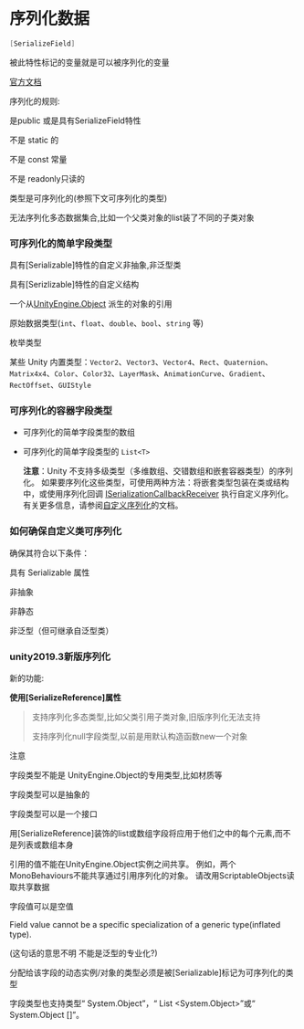 # 序列化数据

```c#
[SerializeField]
```

被此特性标记的变量就是可以被序列化的变量

[官方文档](https://docs.unity3d.com/Manual/script-Serialization.html)



序列化的规则:

是public 或是具有SerializeField特性

不是 static 的

不是 const 常量

不是 readonly只读的

类型是可序列化的(参照下文可序列化的类型)

无法序列化多态数据集合,比如一个父类对象的list装了不同的子类对象

### 可序列化的简单字段类型

具有[Serializable]特性的自定义非抽象,非泛型类

具有[Serizlizable]特性的自定义结构

一个从[UnityEngine.Object](https://docs.unity3d.com/cn/current/Manual/script-Serialization.html) 派生的对象的引用

原始数据类型(`int`、`float`、`double`、`bool`、`string` 等)

枚举类型

某些 Unity 内置类型：`Vector2`、`Vector3`、`Vector4`、`Rect`、`Quaternion`、`Matrix4x4`、`Color`、`Color32`、`LayerMask`、`AnimationCurve`、`Gradient`、`RectOffset`、`GUIStyle`

### 可序列化的容器字段类型

- 可序列化的简单字段类型的数组

- 可序列化的简单字段类型的 `List<T>`

  **注意**：Unity 不支持多级类型（多维数组、交错数组和嵌套容器类型）的序列化。
  如果要序列化这些类型，可使用两种方法：将嵌套类型包装在类或结构中，或使用序列化回调 [ISerializationCallbackReceiver](https://docs.unity3d.com/cn/current/ScriptReference/ISerializationCallbackReceiver.html) 执行自定义序列化。有关更多信息，请参阅[自定义序列化](https://docs.unity3d.com/cn/current/Manual/script-Serialization-Custom.html)的文档。

  

### 如何确保自定义类可序列化

确保其符合以下条件：

具有 Serializable 属性

非抽象

非静态

非泛型（但可继承自泛型类）

### unity2019.3新版序列化

新的功能:

**使用[SerializeReference]属性**

> 支持序列化多态类型,比如父类引用子类对象,旧版序列化无法支持
>
> 支持序列化null字段类型,以前是用默认构造函数new一个对象

注意

字段类型不能是 UnityEngine.Object的专用类型,比如材质等

字段类型可以是抽象的

字段类型可以是一个接口

用[SerializeReference]装饰的list或数组字段将应用于他们之中的每个元素,而不是列表或数组本身

引用的值不能在UnityEngine.Object实例之间共享。 例如，两个MonoBehaviours不能共享通过引用序列化的对象。 请改用ScriptableObjects读取共享数据

字段值可以是空值

Field value cannot be a specific specialization of a generic type(inflated type).

(这句话的意思不明 不能是泛型的专业化?)

分配给该字段的动态实例/对象的类型必须是被[Serializable]标记为可序列化的类型

字段类型也支持类型“ System.Object”，“ List <System.Object>”或“ System.Object []”。